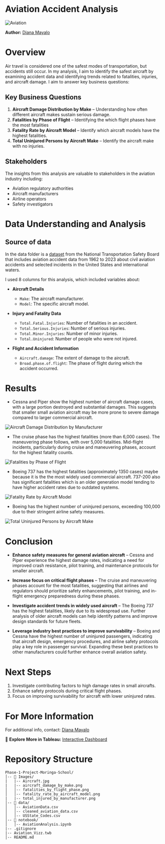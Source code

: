 # Aviation Accident Analysis

![Aviation](./Images/Aircraft.jpg)


**Author:** [Diana Mayalo](https://github.com/DianaMayalo)
# Overview
Air travel is considered one of the safest modes of transportation, but accidents still occur. In my analysis, I aim to identify the safest aircraft by examining accident data and identifying trends related to fatalities, injuries, and aircraft damage. I aim to answer key business questions:
## Key Business Questions
1. **Aircraft Damage Distribution by Make** – Understanding how often different aircraft makes sustain serious damage. 
2. **Fatalities by Phase of Flight** – Identifying the which flight phases have the most fatalities 
3. **Fatality Rate by Aircraft Model** – Identify which aircraft models have the highest fatalities.  
4. **Total Uninjured Persons by Aircraft Make** – Identify the aircraft make with no injuries. 
## Stakeholders
The insights from this analysis are valuable to stakeholders in the aviation industry including:
- Aviation regulatory authorities
- Aircraft manufacturers
- Airline operators
- Safety investigators
# Data Understanding and Analysis
## Source of data
In the data folder is a [dataset](https://www.kaggle.com/datasets/khsamaha/aviation-accident-database-synopses) from the National Transportation Safety Board that includes aviation accident data from 1962 to 2023 about civil aviation accidents and selected incidents in the United States and international waters.

I used 8 columns for this analysis, which included variables about:
- **Aircraft Details**  
  - `Make`: The aircraft manufacturer.  
  - `Model`: The specific aircraft model.  

- **Injury and Fatality Data**  
  - `Total.Fatal.Injuries`: Number of fatalities in an accident.  
  - `Total.Serious.Injuries`: Number of serious injuries.  
  - `Total.Minor.Injuries`: Number of minor injuries.  
  - `Total.Uninjured`: Number of people who were not injured.  

- **Flight and Accident Information**  
  - `Aircraft.damage`: The extent of damage to the aircraft.  
  - `Broad.phase.of.flight`: The phase of flight during which the accident occurred.  

# Results
 
- Cessna and Piper show the highest number of aircraft damage cases, with a large portion destroyed and substantial damages. This suggests that smaller small aviation aircraft may be more prone to severe damage compared to larger commercial aircraft. 

![Aircraft Damage Distribution by Manufacturer](Images/aircraft_damage_by_make.png)

- The cruise phase has the highest fatalities (more than 6,000 cases). The maneuvering phase follows, with over 5,000 fatalities. Mid-flight incidents, particularly during cruise and maneuvering phases, account for the highest fatality counts.

![Fatalities by Phase of Flight](Images/fatality_by_flight_phase.png)


- Boeing 737 has the highest fatalities (approximately 1350 cases) maybe because it is the the most widely used commercial aircraft. 737-200 also has significant fatalities which is an older generation model tending to have higher accident rates due to outdated systems.

![Fatality Rate by Aircraft Model](./Images/fatality_rate_by_aircraft_model.png)

- Boeing has the highest number of uninjured persons, exceeding 100,000 due to their stringent airline safety measures.

![Total Uninjured Persons by Aircraft Make](./Images/total_injured_by_manufacturer.png)

# Conclusion
- **Enhance safety measures for general aviation aircraft** – Cessna and Piper experience the highest damage rates, indicating a need for improved crash resistance, pilot training, and maintenance protocols for smaller aircraft.

- **Increase focus on critical flight phases** – The cruise and maneuvering phases account for the most fatalities, suggesting that airlines and regulators should prioritize safety enhancements, pilot training, and in-flight emergency preparedness during these phases.

- **Investigate accident trends in widely used aircraft** – The Boeing 737 has the highest fatalities, likely due to its widespread use. Further analysis of older aircraft models can help identify patterns and improve design standards for future fleets.

- **Leverage industry best practices to improve survivability** – Boeing and Cessna have the highest number of uninjured passengers, indicating that aircraft design, emergency procedures, and airline safety protocols play a key role in passenger survival. Expanding these best practices to other manufacturers could further enhance overall aviation safety.

# Next Steps
1. Investigate contributing factors to high damage rates in small aircrafts.
2. Enhance safety protocols during critical flight phases.
3. Focus on improving survivability for aircraft with lower uninjured rates.
  
# For More Information

For additional info, contact: [Diana Mayalo](dianamayalo28@gmail.com)

🚀 **Explore More in Tableau:** [Interactive Dashboard](https://public.tableau.com/views/AircraftSafetyAnalysis_17431527776500/AviationDashboard?:language=en-US&:sid=&:redirect=auth&:display_count=n&:origin=viz_share_link)

# Repository Structure
```
Phase-1-Project-Moringa-School/
│-- 📂 Images/
|   |-- Aircraft.jpg
|   |-- aircraft_damage_by_make.png 
│   │-- fatalities_by_flight_phase.png       
│   │-- fatality_rate_by_aircraft_model.png 
|   |-- total_injured_by_manufacturer.png        
│-- 📂 data/
│   │-- AviationData.csv     
│   │-- cleaned_aviation_data.csv      
│   │-- USState_Codes.csv   
│-- 📂 notebook/
│   │-- AviationAnalysis.ipynb 
|-- .gitignore 
|-- Aviation_Vizz.twb           
│-- README.md                   
```
